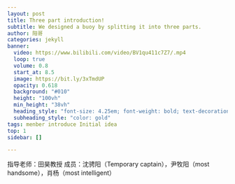 ```yaml
---
layout: post
title: Three part introduction!
subtitle: We designed a buoy by splitting it into three parts.
author: 阳哥
categories: jekyll
banner:
  video: https://www.bilibili.com/video/BV1qu411c7Z7/.mp4
  loop: true
  volume: 0.8
  start_at: 8.5
  image: https://bit.ly/3xTmdUP
  opacity: 0.618
  background: "#010"
  height: "100vh"
  min_height: "38vh"
  heading_style: "font-size: 4.25em; font-weight: bold; text-decoration: underline"
  subheading_style: "color: gold"
tags: menber introduce Initial idea
top: 1
sidebar: []

---
```

指导老师：田昊教授
成员：沈骋阳（Temporary captain），尹牧阳（most handsome），肖杨（most intelligent）
